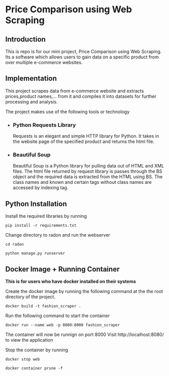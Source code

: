 # Price Comparison using Web Scraping 



## Introduction

This is repo is for our mini project, Price Comparison using Web Scraping. Its a
software which allows users to gain data on a specific product from over
multiple e-commerce websites.



## Implementation

This project scrapes data from e-commerce website and extracts prices,product 
names,... from it and compiles it into datasets for further processing and 
analysis.

The project makes use of the following tools or technology

+ ### Python Requests Library 

    Requests is an elegant and simple HTTP library for Python. It takes in the 
website page of the specified product and returns the html file.

+ ### Beautiful Soup

    Beautiful Soup is a Python library for pulling data out of HTML and XML 
    files. The html file returned by request library is passes through the BS 
    object and the required data is extracted from the HTML using BS. The class
    names and known and certain tags without class names are accessed by 
    indexing tag.
    
    
## Python Installation

Install the required libraries by running 

```
pip install -r requirements.txt
```

Change directory to radon and run the webserver

```
cd radon

python manage.py runserver
```


## Docker Image + Running Container

**This is for users who have docker installed on their systems**

Create the docker image by running the following command at the the root directory of the project.

```
docker build -t fashion_scraper .
```

Run the following command to start the container 

```
docker run --name web -p 8000:8000 fashion_scraper
```

The container will now be runnign on port 8000
Visit http://localhost:8080/ to view the application

Stop the container by running

```
docker stop web

docker container prune -f
```
